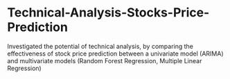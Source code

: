 # Technical-Analysis-Stocks-Price-Prediction
Investigated the potential of technical analysis, by comparing the effectiveness of stock price prediction between a univariate model (ARIMA) and multivariate models (Random Forest Regression, Multiple Linear Regression)
